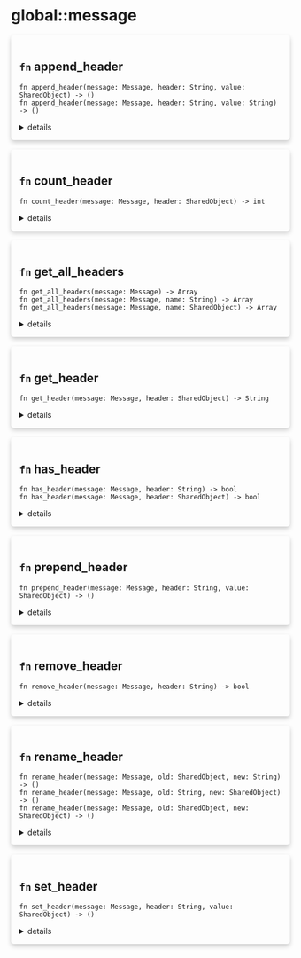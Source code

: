 # global::message



<div markdown="span" style='box-shadow: 0 4px 8px 0 rgba(0,0,0,0.2); padding: 15px; border-radius: 5px;'>

<h2 class="func-name"> <code>fn</code> append_header </h2>

```rust,ignore
fn append_header(message: Message, header: String, value: SharedObject) -> ()
fn append_header(message: Message, header: String, value: String) -> ()
```

<details>
<summary markdown="span"> details </summary>

Add a new header **at the end** of the header list in the message.

# Args

* `header` - the name of the header to append.
* `value` - the value of the header to append.

# Effective smtp stage

All of them. Even though the email is not received at the current stage,
vsmtp stores new headers and will add them on top of the ones received once
the `preq` stage is reached.

# Examples

```
#{
    postq: [
        action "append a header" || {
            append_header("X-JOHN", "received by john's server.");
        }
    ],
}
```

```
"X-My-Header: 250 foo\r\n",
"Subject: Unit test are cool\r\n",
"\r\n",
"Hello world!\r\n",

#{
  preq: [
    rule "append_header" || {
      append_header("X-My-Header-2", "bar");
      append_header("X-My-Header-3", identifier("baz"));
    }
  ]
}
```
</details>

</div>
</br>


<div markdown="span" style='box-shadow: 0 4px 8px 0 rgba(0,0,0,0.2); padding: 15px; border-radius: 5px;'>

<h2 class="func-name"> <code>fn</code> count_header </h2>

```rust,ignore
fn count_header(message: Message, header: SharedObject) -> int

```

<details>
<summary markdown="span"> details </summary>

Count the number of headers with the given name.

# Args

* `header` - the name of the header to count.

# Return

* `number` - the number headers with the same name.

# Effective smtp stage

All of them, although it is most useful in the `preq` stage because this
is when the email body is received.

# Examples

```
#{
    postq: [
        action "display VSMTP header" || {
            print(get_header(identifier("X-VSMTP")));
        }
    ],
}
```

```
"X-My-Header: foo\r\n",
"X-My-Header: bar\r\n",
"X-My-Header: baz\r\n",
"Subject: Unit test are cool\r\n",
"\r\n",
"Hello world!\r\n",

#{
  preq: [
    rule "count_header" || {
      accept(`250 count is ${count_header("X-My-Header")} and ${count_header(identifier("Subject"))}`);
    }
  ]
}
```
</details>

</div>
</br>


<div markdown="span" style='box-shadow: 0 4px 8px 0 rgba(0,0,0,0.2); padding: 15px; border-radius: 5px;'>

<h2 class="func-name"> <code>fn</code> get_all_headers </h2>

```rust,ignore
fn get_all_headers(message: Message) -> Array
fn get_all_headers(message: Message, name: String) -> Array
fn get_all_headers(message: Message, name: SharedObject) -> Array
```

<details>
<summary markdown="span"> details </summary>

Get a list of all headers.

# Return

* `array` - all of the headers found in the message.

# Effective smtp stage

All of them, although it is most useful in the `preq` stage because this
is when the email body is received.

# Examples

```
#{
    postq: [
        action "log display headers" || {
            log("trace", `${get_all_headers()}`);
        }
    ],
}
```
</details>

</div>
</br>


<div markdown="span" style='box-shadow: 0 4px 8px 0 rgba(0,0,0,0.2); padding: 15px; border-radius: 5px;'>

<h2 class="func-name"> <code>fn</code> get_header </h2>

```rust,ignore
fn get_header(message: Message, header: SharedObject) -> String

```

<details>
<summary markdown="span"> details </summary>

Get a specific header from the incoming message.

# Args

* `header` - the name of the header to get.

# Return

* `string` - the header value, or an empty string if the header was not found.

# Effective smtp stage

All of them, although it is most useful in the `preq` stage because this
is when the email body is received.

# Examples

```
#{
    postq: [
        action "display VSMTP header" || {
            print(get_header(identifier("X-VSMTP")));
        }
    ],
}
```

```
X-My-Header: 250 foo
Subject: Unit test are cool

Hello world!
; // .eml ends here

#{
  preq: [
    rule "get_header" || {
      if get_header("X-My-Header") != "250 foo"
        || get_header(identifier("Subject")) != "Unit test are cool" {
        deny();
      } else {
        accept(`${get_header("X-My-Header")} ${get_header(identifier("Subject"))}`);
      }
    }
  ]
}
```
</details>

</div>
</br>


<div markdown="span" style='box-shadow: 0 4px 8px 0 rgba(0,0,0,0.2); padding: 15px; border-radius: 5px;'>

<h2 class="func-name"> <code>fn</code> has_header </h2>

```rust,ignore
fn has_header(message: Message, header: String) -> bool
fn has_header(message: Message, header: SharedObject) -> bool
```

<details>
<summary markdown="span"> details </summary>

Checks if the message contains a specific header.

# Args

* `header` - the name of the header to search.

# Effective smtp stage

All of them, although it is most useful in the `preq` stage because the
email is received at this point.

# Examples

```
#{
    postq: [
        action "check for VSMTP header" || {
            if has_header("X-VSMTP") {
                log("info", "incoming message could be from another vsmtp server");
            }
        }
    ],
}
```

```
// Message example.
"X-My-Header: foo\r\n",
"Subject: Unit test are cool\r\n",
"\r\n",
"Hello world!\r\n",

#{
  preq: [
    rule "check if header exists" || {
      if has_header("X-My-Header") && has_header(identifier("Subject")) {
        accept();
      } else {
        deny();
      }
    }
  ]
}
```
</details>

</div>
</br>


<div markdown="span" style='box-shadow: 0 4px 8px 0 rgba(0,0,0,0.2); padding: 15px; border-radius: 5px;'>

<h2 class="func-name"> <code>fn</code> prepend_header </h2>

```rust,ignore
fn prepend_header(message: Message, header: String, value: SharedObject) -> ()

```

<details>
<summary markdown="span"> details </summary>

Add a new header on top all other headers in the message.

# Args

* `header` - the name of the header to prepend.
* `value` - the value of the header to prepend.

# Effective smtp stage

All of them. Even though the email is not received at the current stage,
vsmtp stores new headers and will add them on top of the ones received once
the `preq` stage is reached.

# Examples

```
#{
    postq: [
        action "prepend a header" || {
            prepend_header("X-JOHN", "received by john's server.");
        }
    ],
}
```

```
"X-My-Header: 250 foo\r\n",
"Subject: Unit test are cool\r\n",
"\r\n",
"Hello world!\r\n",

#{
  preq: [
    rule "prepend_header" || {
      prepend_header("X-My-Header-2", "bar");
      prepend_header("X-My-Header-3", identifier("baz"));
    }
  ]
}
```
</details>

</div>
</br>


<div markdown="span" style='box-shadow: 0 4px 8px 0 rgba(0,0,0,0.2); padding: 15px; border-radius: 5px;'>

<h2 class="func-name"> <code>fn</code> remove_header </h2>

```rust,ignore
fn remove_header(message: Message, header: String) -> bool

```

<details>
<summary markdown="span"> details </summary>

Remove an existing header from the message.

# Args

* `header` - the name of the header to remove.

# Return

* a boolean value, true if a header has been removed, false otherwise.

# Effective smtp stage

All of them, although it is most useful in the `preq` stage because this
is when the email body is received.

# Examples

```
#{
    postq: [
        action "remove one X-VSMTP header" || {
            remove_header("X-VSMTP");
        },

        // There can be multiple headers with the same name.
        // Since `remove_header` return `true` when it removes an
        // header, you can use a `while` loop to remove all headers
        // that bear the same name.
        action "remove all X-VSMTP headers" || {
            while remove_header("X-VSMTP") is true {}
        },
    ],
}
```

```
"Subject: The initial header value\r\n",
"\r\n",
"Hello world!\r\n",

#{
  preq: [
    rule "remove_header" || {
      remove_header("Subject");
      if has_header("Subject") { return deny(); }

      prepend_header("Subject-2", "Rust is good");
      remove_header(identifier("Subject-2"));

      prepend_header("Subject-3", "Rust is good !!!!!");

      accept(`250 ${get_header("Subject-3")}`);
    }
  ]
}
```
</details>

</div>
</br>


<div markdown="span" style='box-shadow: 0 4px 8px 0 rgba(0,0,0,0.2); padding: 15px; border-radius: 5px;'>

<h2 class="func-name"> <code>fn</code> rename_header </h2>

```rust,ignore
fn rename_header(message: Message, old: SharedObject, new: String) -> ()
fn rename_header(message: Message, old: String, new: SharedObject) -> ()
fn rename_header(message: Message, old: SharedObject, new: SharedObject) -> ()
```

<details>
<summary markdown="span"> details </summary>

Replace an existing header name by a new value.

# Args

* `old` - the name of the header to rename.
* `new` - the new new of the header.

# Effective smtp stage

All of them, although it is most useful in the `preq` stage because this
is when the email body is received.

# Examples

```
#{
    postq: [
        action "rename header" || {
            rename_header("X-To-Rename", "X-Renamed");
        }
    ],
}
```

```
"Subject: The initial header value\r\n",
"\r\n",
"Hello world!\r\n",

#{
  preq: [
    rule "rename_header" || {
      rename_header("Subject", "bob");
      if has_header("Subject") { return deny(); }

      rename_header("bob", identifier("Subject"));
      if has_header("bob") { return deny(); }

      rename_header(identifier("Subject"), "foo");
      if has_header("Subject") { return deny(); }

      rename_header(identifier("foo"), identifier("Subject"));
      if has_header("foo") { return deny(); }

      accept(`250 ${get_header("Subject")}`);
    }
  ]
}
```
</details>

</div>
</br>


<div markdown="span" style='box-shadow: 0 4px 8px 0 rgba(0,0,0,0.2); padding: 15px; border-radius: 5px;'>

<h2 class="func-name"> <code>fn</code> set_header </h2>

```rust,ignore
fn set_header(message: Message, header: String, value: SharedObject) -> ()

```

<details>
<summary markdown="span"> details </summary>

Replace an existing header value by a new value, or append a new header
to the message.

# Args

* `header` - the name of the header to set or add.
* `value` - the value of the header to set or add.

# Effective smtp stage

All of them. Even though the email is not received at the current stage,
vsmtp stores new headers and will add them on top to the ones received once
the `preq` stage is reached.

Be aware that if you want to set a header value from the original message,
you must use `set_header` in the `preq` stage and onwards.

# Examples

```
#{
    postq: [
        action "update subject" || {
            let subject = get_header("Subject");
            set_header("Subject", `${subject} (analyzed by vsmtp)`);
        }
    ],
}
```

```
"Subject: The initial header value\r\n",
"\r\n",
"Hello world!\r\n",

#{
  preq: [
    rule "set_header" || {
      set_header("Subject", "The header value has been updated");
      set_header("Subject", identifier("The header value has been updated again"));
      accept(`250 ${get_header("Subject")}`);
    }
  ]
}
```
</details>

</div>
</br>

